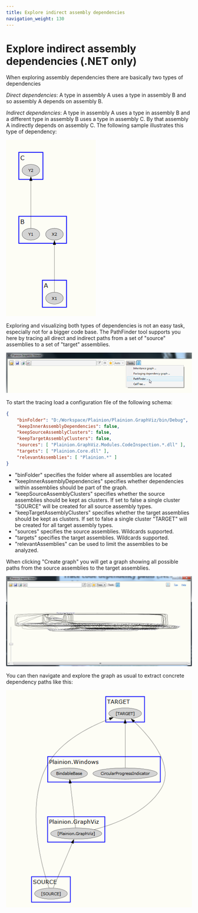 ```yaml
---
title: Explore indirect assembly dependencies
navigation_weight: 130
---
```


# Explore indirect assembly dependencies (.NET only)

When exploring assembly dependencies there are basically two types of dependencies

*Direct dependencies*: A type in assembly A uses a type in assembly B and so assembly A depends on assembly B.
 
*Indirect dependencies*: A type in assembly A uses a type in assembly B and a different type in assembly B uses a 
type in assembly C. By that assembly A indirectly depends on assembly C. The following sample illustrates this type 
of dependency:

![](../Screenshots/PathFinder.Indirect.png)

Exploring and visualizing both types of dependencies is not an easy task, especially not for a bigger code base. 
The PathFinder tool supports you here by tracing all direct and indirect paths from a set of "source" assemblies
to a set of "target" assemblies.

![](../Screenshots/PathFinder.png)

To start the tracing load a configuration file of the following schema:

```json
{
    "binFolder": "D:/Workspace/Plainion/Plainion.GraphViz/bin/Debug",
    "keepInnerAssemblyDependencies": false,
    "keepSourceAssemblyClusters": false,
    "keepTargetAssemblyClusters": false,
    "sources": [ "Plainion.GraphViz.Modules.CodeInspection.*.dll" ],
    "targets": [ "Plainion.Core.dll" ],
    "relevantAssemblies": [ "Plainion.*" ]
}
```

- "binFolder" specifies the folder where all assemblies are located
- "keepInnerAssemblyDependencies" specifies whether dependencies within assemblies should be part of the graph.
- "keepSourceAssemblyClusters" specifies whether the source assemblies should be kept as clusters. If set to
  false a single cluster "SOURCE" will be created for all source assembly types.
- "keepTargetAssemblyClusters" specifies whether the target assemblies should be kept as clusters. If set to
  false a single cluster "TARGET" will be created for all target assembly types.
- "sources" specifies the source assemblies. Wildcards supported.
- "targets" specifies the target assemblies. Wildcards supported.
- "relevantAssemblies" can be used to limit the assemblies to be analyzed.

When clicking "Create graph" you will get a graph showing all possible paths from the source assemblies to the
target assemblies.

![](../Screenshots/PathFinder.Tree.png)

You can then navigate and explore the graph as usual to extract concrete dependency paths like this:

![](../Screenshots/PathFinder.Tree2.png)
